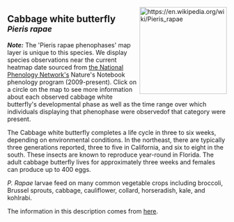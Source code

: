 
<img 
title="https://en.wikipedia.org/wiki/Pieris_rapae"
src="https://upload.wikimedia.org/wikipedia/commons/e/e7/Pieris_rapae_male.jpg" 
height="200"
class="center"
align="right">

## Cabbage white butterfly <br><sup>*Pieris rapae*</sup>


***Note:*** The 'Pieris rapae phenophases' map layer is unique to this species. We display species observations near the current heatmap date sourced from [the National Phenology Network's](https://www.usanpn.org/data/observational) Nature's Notebook phenology program (2009-present). Click on a circle on the map to see more information about each observed cabbage white butterfly's developmental phase as well as the time range over which individuals displaying that phenophase were observedof that category were present.

The Cabbage white butterfly completes a life cycle in three to six weeks, depending on environmental conditions. In the northeast, there are typically three generations reported, three to five in California, and six to eight in the south. These insects are known to reproduce year-round in Florida. The adult cabbage butterfly lives for approximately three weeks and females can produce up to 400 eggs. 

*P. Rapae* larvae feed on many common vegetable crops including broccoli, Brussel sprouts, cabbage, cauliflower, collard, horseradish, kale, and kohlrabi. 


 The information in this description comes from [here](http://entnemdept.ufl.edu/Creatures/VEG/LEAF/imported_cabbageworm.htm).

<!--stackedit_data:
eyJoaXN0b3J5IjpbMTI4OTUxMjMzMywxNjIzODY3NTE3LDEwNT
Y4MjQ2MTldfQ==
-->